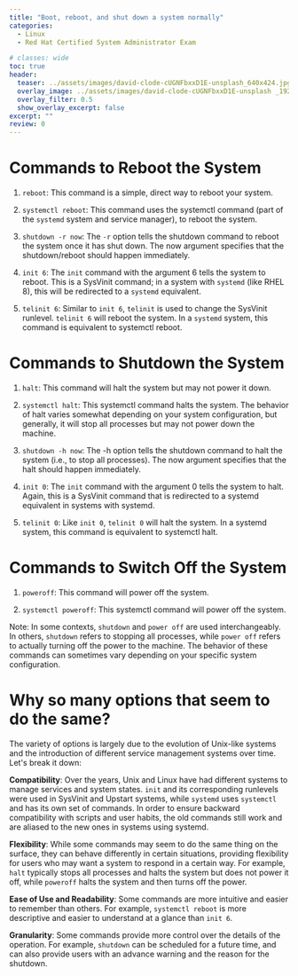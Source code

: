 ```yaml
---
title: "Boot, reboot, and shut down a system normally"
categories:
  - Linux
  - Red Hat Certified System Administrator Exam

# classes: wide
toc: true
header:
  teaser: ../assets/images/david-clode-cUGNFbxxD1E-unsplash_640x424.jpg
  overlay_image: ../assets/images/david-clode-cUGNFbxxD1E-unsplash _1920x1273.jpg
  overlay_filter: 0.5
  show_overlay_excerpt: false
excerpt: ""
review: 0
---
```


# Commands to Reboot the System

1. `reboot`: This command is a simple, direct way to reboot your system.

1. `systemctl reboot`: This command uses the systemctl command (part of the `systemd` system and service manager), to reboot the system.

1. `shutdown -r now`: The `-r` option tells the shutdown command to reboot the system once it has shut down. The now argument specifies that the shutdown/reboot should happen immediately.

1. `init 6`: The `init` command with the argument 6 tells the system to reboot. This is a SysVinit command; in a system with `systemd` (like RHEL 8), this will be redirected to a `systemd` equivalent.

1. `telinit 6`: Similar to `init 6`, `telinit` is used to change the SysVinit runlevel. `telinit 6` will reboot the system. In a `systemd` system, this command is equivalent to systemctl reboot.

# Commands to Shutdown the System

1. `halt`: This command will halt the system but may not power it down.

1. `systemctl halt`: This systemctl command halts the system. The behavior of halt varies somewhat depending on your system configuration, but generally, it will stop all processes but may not power down the machine.

1. `shutdown -h now`: The -h option tells the shutdown command to halt the system (i.e., to stop all processes). The now argument specifies that the halt should happen immediately.

1. `init 0`: The `init` command with the argument 0 tells the system to halt. Again, this is a SysVinit command that is redirected to a systemd equivalent in systems with systemd.

1. `telinit 0`: Like `init 0`, `telinit 0` will halt the system. In a systemd system, this command is equivalent to systemctl halt.

# Commands to Switch Off the System

1. `poweroff`: This command will power off the system.

1. `systemctl poweroff`: This systemctl command will power off the system.

Note: In some contexts, `shutdown` and `power off` are used interchangeably. In others, `shutdown` refers to stopping all processes, while `power off` refers to actually turning off the power to the machine. The behavior of these commands can sometimes vary depending on your specific system configuration.

# Why so many options that seem to do the same?

The variety of options is largely due to the evolution of Unix-like systems and the introduction of different service management systems over time. Let's break it down:

**Compatibility**: Over the years, Unix and Linux have had different systems to manage services and system states. `init` and its corresponding runlevels were used in SysVinit and Upstart systems, while `systemd` uses `systemctl` and has its own set of commands. In order to ensure backward compatibility with scripts and user habits, the old commands still work and are aliased to the new ones in systems using systemd.

**Flexibility**: While some commands may seem to do the same thing on the surface, they can behave differently in certain situations, providing flexibility for users who may want a system to respond in a certain way. For example, `halt` typically stops all processes and halts the system but does not power it off, while `poweroff` halts the system and then turns off the power.

**Ease of Use and Readability**: Some commands are more intuitive and easier to remember than others. For example, `systemctl reboot` is more descriptive and easier to understand at a glance than `init 6`.

**Granularity**: Some commands provide more control over the details of the operation. For example, `shutdown` can be scheduled for a future time, and can also provide users with an advance warning and the reason for the shutdown.

